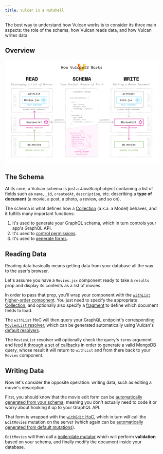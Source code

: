 ```yaml
---
title: Vulcan in a Nutshell
---
```


The best way to understand how Vulcan works is to consider its three main aspects: the role of the schema, how Vulcan reads data, and how Vulcan writes data.

## Overview

[![/images/how-vulcan-works.svg](/images/how-vulcan-works.svg)](/images/how-vulcan-works.svg)

## The Schema

At its core, a Vulcan schema is just a JavaScript object containing a list of fields such as `name`, `_id`, `createdAt`, `description`, etc. describing a **type of document** (a movie, a post, a photo, a review, and so on).

The schema is what defines how a [Collection](/schemas.html) (a.k.a. a Model) behaves, and it fulfills many important functions:

1. It's used to generate your GraphQL schema, which in turn controls your app's GraphQL API.
2. It's used to [control permissions](http://docs.vulcanjs.org/groups-permissions.html).
3. It's used to [generate forms](http://docs.vulcanjs.org/forms.html).

## Reading Data

Reading data basically means getting data from your database all the way to the user's browser.

Let's assume you have a `Movies.jsx` component ready to take a `results` prop and display its contents as a list of movies.

In order to pass that prop, you'll wrap your component with the [`withList` higher-order component](/resolvers.html#withList). You just need to specify the appropriate [Collection](/schemas.html), and optionally also specify a [fragment](/fragments.html) to define which document fields to load.

The `withList` HoC will then query your GraphQL endpoint's corresponding [`MoviesList` resolver](/resolvers.html#List-Resolver), which can be generated automatically using Vulcan's [default resolvers](/resolvers.html#Default-Resolvers).

The `MoviesList` resolver will optionally check the query's `terms` argument and [feed it through a set of callbacks](/terms-parameters.html) in order to generate a valid MongoDB query, whose result it will return to `withList` and from there back to your `Movies` component.

## Writing Data

Now let's consider the opposite operation: writing data, such as editing a movie's description.

First, you should know that the movie edit form can be [automatically generated from your schema](/forms.html), meaning you don't actually need to code it or worry about hooking it up to your GraphQL API.

That form is wrapped with the [`withEdit` HoC](/mutations.html#Higher-Order-Components), which in turn will call the `EditMovies` mutation on the server (which again can be [automatically generated from default mutations](/mutations.html#Default-Mutations)).

`EditMovies` will then call a [boilerplate mutator](/mutations.html#Boilerplate-Mutations) which will perform **validation** based on your schema, and finally modify the document inside your database.
